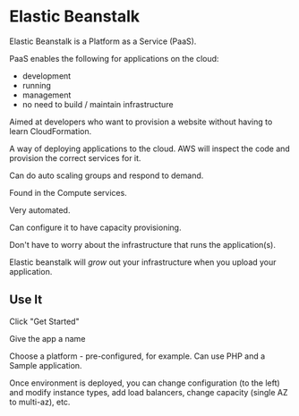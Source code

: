 # Elastic Beanstalk

Elastic Beanstalk is a Platform as a Service (PaaS).

PaaS enables the following for applications on the cloud:

* development
* running
* management 
* no need to build / maintain infrastructure

Aimed at developers who want to provision a website without having to learn CloudFormation. 

A way of deploying applications to the cloud. AWS will inspect the code and provision the correct services for it. 

Can do auto scaling groups and respond to demand. 

Found in the Compute services. 

Very automated. 

Can configure it to have capacity provisioning. 

Don't have to worry about the infrastructure that runs the application(s).

Elastic beanstalk will *grow* out your infrastructure when you upload your application. 

## Use It
Click "Get Started"

Give the app a name

Choose a platform - pre-configured, for example. Can use PHP and a Sample application. 

Once environment is deployed, you can change configuration (to the left) and modify instance types, add load balancers, change capacity (single AZ to multi-az), etc. 